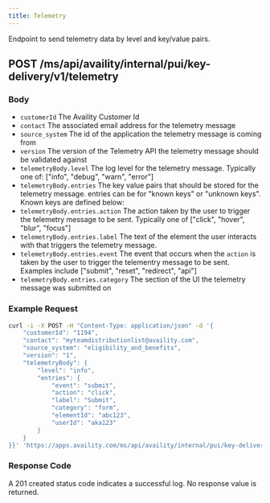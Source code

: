 ```yaml
---
title: Telemetry
---
```


Endpoint to send telemetry data by level and key/value pairs.

## POST /ms/api/availity/internal/pui/key-delivery/v1/telemetry

### Body

- `customerId` The Availity Customer Id
- `contact` The associated email address for the telemetry message
- `source_system` The id of the application the telemetry message is coming from
- `version` The version of the Telemetry API the telemetry message should be validated against
- `telemetryBody.level` The log level for the telemetry message. Typically one of: ["info", "debug", "warn", "error"]
- `telemetryBody.entries` The key value pairs that should be stored for the telemetry message. entries can be for "known keys" or "unknown keys". Known keys are defined below:
- `telemetryBody.entries.action` The action taken by the user to trigger the telemetry message to be sent. Typically one of ["click", "hover", "blur", "focus"]
- `telemetryBody.entries.label` The text of the element the user interacts with that triggers the telemetry message.
- `telemetryBody.entries.event` The event that occurs when the `action` is taken by the user to trigger the telementry message to be sent. Examples include ["submit", "reset", "redirect", "api"]
- `telemetryBody.entries.category` The section of the UI the telemetry message was submitted on

### Example Request

```bash
curl -i -X POST -H "Content-Type: application/json" -d '{
    "customerId": "1194",
    "contact": "myteamdistributionlist@availity.com",
    "source_system": "eligibility_and_benefits",
    "version": "1",
    "telemetryBody": {
        "level": "info",
        "entries": {
            "event": "submit",
            "action": "click",
            "label": "Submit",
            "category": "form",
            "elementId": "abc123",
            "userId": "aka123"
        }
    }
}}' 'https://apps.availity.com/ms/api/availity/internal/pui/key-delivery/v1/telemetry'
```

### Response Code

A 201 created status code indicates a successful log. No response value is returned.
